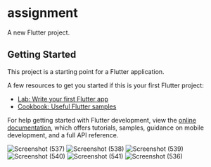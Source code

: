 # assignment

A new Flutter project.

## Getting Started

This project is a starting point for a Flutter application.

A few resources to get you started if this is your first Flutter project:

- [Lab: Write your first Flutter app](https://docs.flutter.dev/get-started/codelab)
- [Cookbook: Useful Flutter samples](https://docs.flutter.dev/cookbook)

For help getting started with Flutter development, view the
[online documentation](https://docs.flutter.dev/), which offers tutorials,
samples, guidance on mobile development, and a full API reference.

![Screenshot (537)](https://user-images.githubusercontent.com/98485902/177391134-a32afc91-9bff-4bc7-9c90-ebbcb74838e2.png)
![Screenshot (538)](https://user-images.githubusercontent.com/98485902/177391141-a24785c7-501e-4bda-9410-8908d559d141.png)
![Screenshot (539)](https://user-images.githubusercontent.com/98485902/177391147-ba166c3b-2abc-4495-890c-5968de24ed21.png)
![Screenshot (540)](https://user-images.githubusercontent.com/98485902/177391150-97e56451-2a95-4cad-ab29-67766315081d.png)
![Screenshot (541)](https://user-images.githubusercontent.com/98485902/177391154-88bbbe42-338a-426d-9f7b-2bcfe55eb7f0.png)
![Screenshot (536)](https://user-images.githubusercontent.com/98485902/177391157-10d7b6b0-886e-4b16-bb47-1364f68b803b.png)
